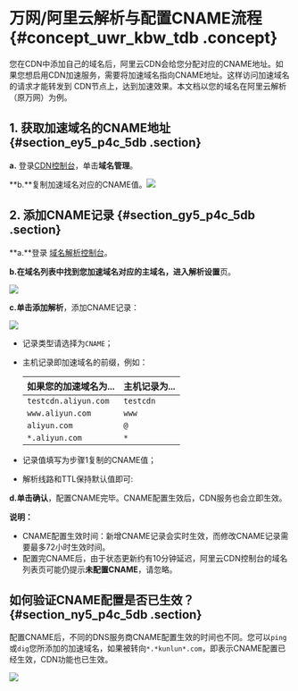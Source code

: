# 万网/阿里云解析与配置CNAME流程 {#concept_uwr_kbw_tdb .concept}

您在CDN中添加自己的域名后，阿里云CDN会给您分配对应的CNAME地址。如果您想启用CDN加速服务，需要将加速域名指向CNAME地址。这样访问加速域名的请求才能转发到 CDN节点上，达到加速效果。本文档以您的域名在阿里云解析（原万网）为例。

## 1. 获取加速域名的CNAME地址 {#section_ey5_p4c_5db .section}

**a.** 登录[CDN控制台](https://cdn.console.aliyun.com)，单击**域名管理**。

**b.**复制加速域名对应的CNAME值。![](http://static-aliyun-doc.oss-cn-hangzhou.aliyuncs.com/assets/img/5113/15501332456056_zh-CN.png)

## 2. 添加CNAME记录 {#section_gy5_p4c_5db .section}

**a.**登录 [域名解析控制台](https://dc.console.aliyun.com/dns/?spm=5176.200001.0.0.pbY4Je)。

**b.**在域名列表中找到您加速域名对应的主域名，进入**解析设置**页。

![](http://static-aliyun-doc.oss-cn-hangzhou.aliyuncs.com/assets/img/5113/15501332456057_zh-CN.png)

**c.**单击**添加解析**，添加CNAME记录：

![](http://static-aliyun-doc.oss-cn-hangzhou.aliyuncs.com/assets/img/5113/15501332456058_zh-CN.png)

-   记录类型请选择为`CNAME`；
-   主机记录即加速域名的前缀，例如：

    |如果您的加速域名为...|主机记录为...|
    |:-----------|:-------|
    |`testcdn.aliyun.com`|`testcdn`|
    |`www.aliyun.com`|`www`|
    |`aliyun.com`|`@`|
    |`*.aliyun.com`|`*`|

-   记录值填写为步骤1复制的CNAME值；
-   解析线路和TTL保持默认值即可:

**d.**单击**确认**，配置CNAME完毕。CNAME配置生效后，CDN服务也会立即生效。

**说明：** 

-   CNAME配置生效时间：新增CNAME记录会实时生效，而修改CNAME记录需要最多72小时生效时间。
-   配置完CNAME后，由于状态更新约有10分钟延迟，阿里云CDN控制台的域名列表页可能仍提示**未配置CNAME**，请忽略。

## 如何验证CNAME配置是否已生效？ {#section_ny5_p4c_5db .section}

配置CNAME后，不同的DNS服务商CNAME配置生效的时间也不同。您可以`ping`或`dig`您所添加的加速域名，如果被转向`*.*kunlun*.com`，即表示CNAME配置已经生效，CDN功能也已生效。

![](http://static-aliyun-doc.oss-cn-hangzhou.aliyuncs.com/assets/img/5113/15501332456060_zh-CN.png)

